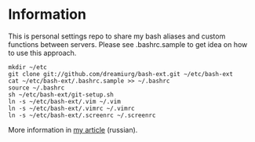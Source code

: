 Information
===========

This is personal settings repo to share my bash aliases and custom functions between servers. Please see .bashrc.sample to get idea on how to use this approach.

    mkdir ~/etc
    git clone git://github.com/dreamiurg/bash-ext.git ~/etc/bash-ext
    cat ~/etc/bash-ext/.bashrc.sample >> ~/.bashrc
    source ~/.bashrc
    sh ~/etc/bash-ext/git-setup.sh
    ln -s ~/etc/bash-ext/.vim ~/.vim
    ln -s ~/etc/bash-ext/.vimrc ~/.vimrc
    ln -s ~/etc/bash-ext/.screenrc ~/.screenrc
   

More information in [my article](http://demiurg.com.ua/blog/2011/03/27/using-github-to-share-personal-settings-between-servers/) (russian).

